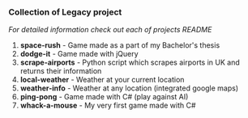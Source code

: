 ### Collection of Legacy project

_For detailed information check out each of projects README_

1. **space-rush** - Game made as a part of my Bachelor's thesis
2. **dodge-it** - Game made with jQuery
3. **scrape-airports** - Python script which scrapes airports in UK and returns their information
4. **local-weather** - Weather at your current location
5. **weather-info** - Weather at any location (integrated google maps)
6. **ping-pong** - Game made with C# (play against AI)
7. **whack-a-mouse** - My very first game made with C#

